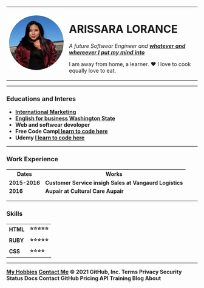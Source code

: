<!DODCTYPE html>
<html lang="en" dir="ltr">

<head>
  <meta charset="utf-8">
  <title>💰💰 Arissara's Personal Site </title>
</head>

<body>
  <table cellspacing="20">
    <tr>
      <td><img src="aris.png" alt=" ARISSARA PROFILE PICTURE"></td>
      <td>
        <h1>ARISSARA LORANCE</h1>
        <p><em> A future Softwear Engineer and <strong><a href="https://www.linkedin.com/in/arissarachusee">whatever and whereever I put my mind into</a></strong> </em></p>
        <p>I am away from home, a learner. ♥ I love to cook equally love to eat.</p>
      </td>
    </tr>
  </table>
  <hr>
  <h3> Educations and Interes </h3>
  <ul>
    <li> <strong><a href="http://www.admission.rmutk.ac.th/">International Marketing</a></strong></li>
    <li> <Strong><a href="https://www.bellevuecollege.edu/?utm_source=googlemybusiness&utm_medium=organic&utm_campaign=gmb">English for business Washington State</a><Strong> </li>
    <li> Web and softwear devoloper </li>
    <li> Free Code Camp<strong><a
          href="https://auth.freecodecamp.org/login?state=g6Fo2SAyZWM3eDVaMTBwNGJCd3IwUUFzUjNWUjVfUzBuMjRrbKN0aWTZIE9mTTBpTXZ4WVhJRVh2emdtd3ZDV3BMekY3S19CNHBzo2NpZNkgYVVEdjlqVnFUZnhCUkUxbDYwTkE1QWY3eVRDR0U0Y3k&client=aUDv9jVqTfxBRE1l60NA5Af7yTCGE4cy&protocol=oauth2&response_type=code&redirect_uri=https%3A%2F%2Fapi.freecodecamp.org%2Fauth%2Fauth0%2Fcallback&scope=openid%20profile%20email">I
          learn to code here</a><Strong></li>
    <li> Udemy <strong><a href="https://www.udemy.com/course/the-complete-web-development-bootcamp/learn/lecture/12287450#announcements">I learn to code here</a><Strong></li>
    </li>
  </ul>
  <hr>
  <h3>Work Experience</h3>
  <table cellspacing ="10">
    <thead>
      <tr>
        <th>Dates</th>
        <th>Works</th>
      </tr>
      <td>2015-2016</td>
      <td>Customer Service insigh Sales at Vangaurd Logistics</td>
      </tr>
      <tr>
        <td>2016</td>
        <td>Aupair at Cultural Care Aupair</td>
      </tr>
  </table>
  <hr>
  <h3>Skills</h3>
<table cellspacing= "10">
<tr>
      <td> HTML</td>
      <td>⭐⭐⭐⭐⭐</td>
    </tr>
    <tr>
      <td> RUBY</td>
      <td>⭐⭐⭐⭐⭐</td>
    </tr>
    <tr>
      <td> CSS </td>
      <td> ⭐⭐⭐⭐</td>
    </tr>
</table>

  <hr>
  <a href="hobbies.html">My Hobbies</a>
  <a href="mycontact.html">Contact Me</a>
</body>

</html>
© 2021 GitHub, Inc.
Terms
Privacy
Security
Status
Docs
Contact GitHub
Pricing
API
Training
Blog
About
